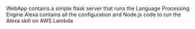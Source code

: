 WebApp contains a simple flask server that runs the Language Processing Engine
Alexa contains all the configuration and Node.js code to run the Alexa skill on AWS Lambda